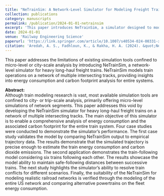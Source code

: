 ```yaml
---
title: "NeTrainSim: A Network-Level Simulator for Modeling Freight Train Longitudinal Motion and Energy Consumption"
collection: publications
category: manuscripts
permalink: /publication/2024-01-01-netrainsim
excerpt: 'This paper introduces NeTrainSim, a simulator designed to model the longitudinal motion and energy consumption of heavy freight trains across a network of intersecting tracks. It enables comprehensive analysis of energy consumption and carbon footprint for entire train systems.'
date: 2024-01-01
venue: 'Railway Engineering Science'
paperurl: 'https://link.springer.com/article/10.1007/s40534-024-00331-x'
citation: 'Aredah, A. S., Fadhloun, K., & Rakha, H. A. (2024). &quot;NeTrainSim: A Network-Level Simulator for Modeling Freight Train Longitudinal Motion and Energy Consumption.&quot; <i>Railway Engineering Science</i>. 1-19.'
---
```


This paper addresses the limitations of existing simulation tools confined to micro-level or city-scale analysis by introducing NeTrainSim, a network-level simulator for heavy long-haul freight trains. NeTrainSim models train operations on a network of multiple intersecting tracks, providing insights into energy consumption and carbon footprint analysis for entire systems.

**Abstract:**  
Although train modeling research is vast, most available simulation tools are confined to city- or trip-scale analysis, primarily offering micro-level simulations of network segments. This paper addresses this void by developing the NeTrainSim simulator for heavy long-haul freight trains on a network of multiple intersecting tracks. The main objective of this simulator is to enable a comprehensive analysis of energy consumption and the associated carbon footprint for the entire train system. Four case studies were conducted to demonstrate the simulator’s performance. The first case study validates the model by comparing NeTrainSim output to empirical trajectory data. The results demonstrate that the simulated trajectory is precise enough to estimate the train energy consumption and carbon dioxide emissions. The second application demonstrates the train-following model considering six trains following each other. The results showcase the model ability to maintain safe-following distances between successive trains. The next study highlights the simulator’s ability to resolve train conflicts for different scenarios. Finally, the suitability of the NeTrainSim for modeling realistic railroad networks is verified through the modeling of the entire US network and comparing alternative powertrains on the fleet energy consumption.
